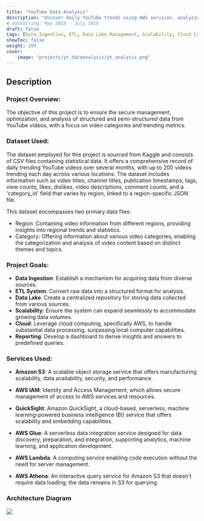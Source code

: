 ```yaml
---
title: "YouTube Data Analysis"
description: "Uncover daily YouTube trends using AWS services, analyzing video data for actionable content insights in diverse regions"
# dateString: May 2018 - July 2018
draft: false
tags: [Data Ingestion, ETL, Data Lake Management, Scalability, Cloud Computing (AWS), Reporting, AWS S3, AWS Glue, QuickSight, AWS Athena, Data Analysis, Insights Generation]
showToc: false
weight: 209
cover:
    image: "projects/yt_dataanalysis/yt_analysis.png"
--- 
```

## Description

### Project Overview:
The objective of this project is to ensure the secure management, optimization, and analysis of structured and semi-structured data from YouTube videos, with a focus on video categories and trending metrics.

### Dataset Used:
The dataset employed for this project is sourced from Kaggle and consists of CSV files containing statistical data. It offers a comprehensive record of daily trending YouTube videos over several months, with up to 200 videos trending each day across various locations. The dataset includes information such as video titles, channel titles, publication timestamps, tags, view counts, likes, dislikes, video descriptions, comment counts, and a 'category_id' field that varies by region, linked to a region-specific JSON file.

This dataset encompasses two primary data files:

- Region: Containing video information from different regions, providing insights into regional trends and statistics.
- Category: Offering information about various video categories, enabling the categorization and analysis of video content based on distinct themes and topics.

### Project Goals:
- **Data Ingestion**: Establish a mechanism for acquiring data from diverse sources.
- **ETL System**: Convert raw data into a structured format for analysis.
- **Data Lake**: Create a centralized repository for storing data collected from various sources.
- **Scalability**: Ensure the system can expand seamlessly to accommodate growing data volumes.
- **Cloud**: Leverage cloud computing, specifically AWS, to handle substantial data processing, surpassing local computer capabilities.
- **Reporting**: Develop a dashboard to derive insights and answers to predefined queries.


### Services Used:

- **Amazon S3**: A scalable object storage service that offers manufacturing scalability, data availability, security, and performance.

- **AWS IAM**: Identity and Access Management, which allows secure management of access to AWS services and resources.

- **QuickSight**: Amazon QuickSight, a cloud-based, serverless, machine learning-powered business intelligence (BI) service that offers scalability and embedding capabilities.

- **AWS Glue**: A serverless data integration service designed for data discovery, preparation, and integration, supporting analytics, machine learning, and application development.

- **AWS Lambda**: A computing service enabling code execution without the need for server management.

- **AWS Athena**: An interactive query service for Amazon S3 that doesn't require data loading; the data remains in S3 for querying.

### Architecture Diagram
![](/projects/yt_dataanalysis/architecture.jpeg)